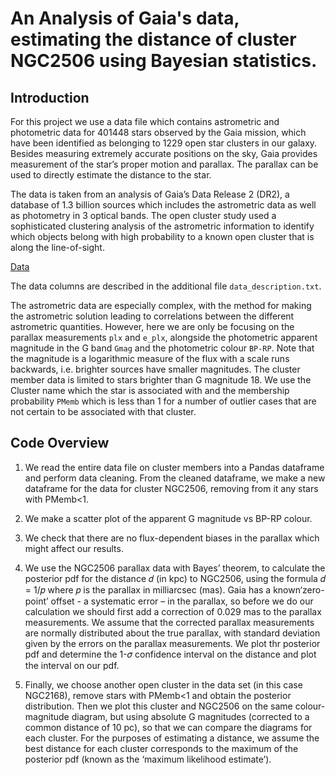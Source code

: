 # An Analysis of Gaia's data, estimating the distance of cluster NGC2506 using Bayesian statistics.

## Introduction

For this project we use a data file which contains astrometric and photometric data for 401448 stars observed by the Gaia mission, 
which have been identified as belonging to 1229 open star clusters in our galaxy. Besides measuring extremely accurate positions on the sky, Gaia provides 
measurement of the star’s proper motion and parallax. The parallax can be used to directly estimate the distance to the star.


The data is taken from an analysis of Gaia’s Data Release 2 (DR2), a database of 1.3 billion sources which includes the astrometric data as well as 
photometry in 3 optical bands. The open cluster study used a sophisticated clustering analysis of the astrometric information to identify which objects 
belong with high probability to a known open cluster that is along the line-of-sight.

[Data](https://drive.google.com/file/d/1rcn2CV_0qCfbMOs8UHsMpSdTlnrylA71/view?usp=sharing)

The data columns are described in the additional file `data_description.txt`.


The astrometric data are especially complex, with the method for making the astrometric solution leading to correlations between the different astrometric 
quantities. However, here we are only be focusing on the parallax measurements `plx` and `e_plx`, alongside the photometric apparent magnitude in the 
G band `Gmag` and the photometric colour  `BP-RP`. Note that the magnitude is a logarithmic measure of the flux with a scale runs backwards, 
i.e. brighter  sources have smaller magnitudes. The cluster member data is limited to stars brighter than G magnitude 18. We use the Cluster name which
the star is associated with and the membership probability `PMemb` which is less than 1 for a number of outlier cases that are not certain to be associated
with that cluster.  

## Code Overview
1. We read the entire data file on cluster members into a Pandas dataframe and perform data cleaning. From the cleaned dataframe, we make a new dataframe for the data for cluster NGC2506, removing from it any stars with PMemb<1. 

2. We make a scatter plot of the apparent G magnitude vs BP-RP colour. 

3. We check that there are no flux-dependent biases in the parallax which might affect our results. 

4. We use the NGC2506 parallax data with Bayes’ theorem, to calculate the posterior pdf for the distance 𝑑 (in kpc) to NGC2506, using the formula 𝑑 = 1/𝑝 where 𝑝 is the parallax in milliarcsec (mas). Gaia has a known‘zero-point’ offset - a systematic error – in the parallax, so before we do our calculation we should first add a correction of 0.029 mas to the parallax measurements. We assume that the corrected parallax measurements are normally distributed about the true parallax, with standard deviation given by the errors on the parallax measurements. We plot thr posterior pdf and determine the 1-𝜎 confidence interval on the distance and plot the interval on our 
pdf.

5. Finally, we choose another open cluster in the data set (in this case NGC2168), remove stars with PMemb<1 and obtain the posterior distribution. Then we plot this cluster and NGC2506 on the same colour-magnitude diagram, but using absolute G magnitudes (corrected to a common distance of 10 pc), so that we can compare the diagrams for each cluster. For the purposes of estimating a distance, we assume the best distance for each cluster corresponds to the maximum of the posterior pdf (known as the ‘maximum likelihood estimate’). 

